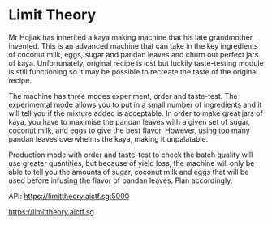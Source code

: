 # Limit Theory

Mr Hojiak has inherited a kaya making machine that his late grandmother invented. This is an advanced machine that can take in the key ingredients of coconut milk, eggs, sugar and pandan leaves and churn out perfect jars of kaya. Unfortunately, original recipe is lost but luckily taste-testing module is still functioning so it may be possible to recreate the taste of the original recipe.

The machine has three modes experiment, order and taste-test. The experimental mode allows you to put in a small number of ingredients and it will tell you if the mixture added is acceptable. In order to make great jars of kaya, you have to maximise the pandan leaves with a given set of sugar, coconut milk, and eggs to give the best flavor. However, using too many pandan leaves overwhelms the kaya, making it unpalatable.

Production mode with order and taste-test to check the batch quality will use greater quantities, but because of yield loss, the machine will only be able to tell you the amounts of sugar, coconut milk and eggs that will be used before infusing the flavor of pandan leaves. Plan accordingly.

API: <https://limittheory.aictf.sg:5000>

<https://limittheory.aictf.sg>
